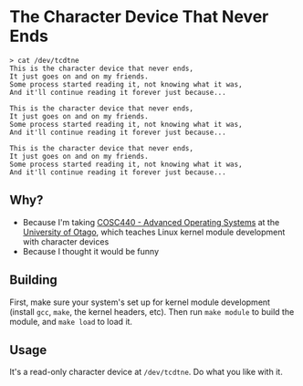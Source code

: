 # The Character Device That Never Ends

```
> cat /dev/tcdtne
This is the character device that never ends,
It just goes on and on my friends.
Some process started reading it, not knowing what it was,
And it'll continue reading it forever just because...

This is the character device that never ends,
It just goes on and on my friends.
Some process started reading it, not knowing what it was,
And it'll continue reading it forever just because...

This is the character device that never ends,
It just goes on and on my friends.
Some process started reading it, not knowing what it was,
And it'll continue reading it forever just because...
```

## Why?

- Because I'm taking [COSC440 - Advanced Operating Systems](https://www.otago.ac.nz/papers/index.html?papercode=COSC440)
  at the [University of Otago](http://www.otago.ac.nz/), which teaches Linux kernel module development with character
  devices
- Because I thought it would be funny

## Building

First, make sure your system's set up for kernel module development (install `gcc`, `make`, the kernel headers, etc).
Then run `make module` to build the module, and `make load` to load it.

## Usage

It's a read-only character device at `/dev/tcdtne`. Do what you like with it.
